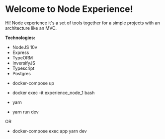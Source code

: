 # Welcome to Node Experience!

Hi! Node experience it's a set of tools together for a simple projects with an architecture like an MVC.

**Technologies:**
* NodeJS 10v
* Express
* TypeORM
* InversifyJS
* Typescript
* Postgres

- docker-compose up
- docker exec -it experience_node_1 bash

- yarn
- yarn run dev

OR 

- docker-compose exec app yarn dev